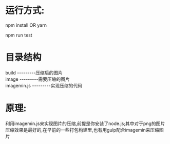 # 运行方式:

npm install OR yarn 

npm run test 

# 目录结构

build ---------压缩后的图片</br>
image ---------需要压缩的图片</br>
imagemin.js ---------实现压缩的代码

# 原理:

利用imagemin.js来实现图片的压缩,前提是你安装了node.js;其中对于png的图片压缩效果是最好的,在早前的一些打包构建里,也有用gulp配合imagemin来压缩图片
